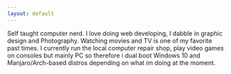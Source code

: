 ```yaml
---
layout: default
---
```


Self taught computer nerd. I love doing web developing, I dabble in graphic design and Photography. Watching movies and TV is one of my favorite past times. I currently run the local computer repair shop, play video games on consoles but mainly PC so therefore i dual boot Windows 10 and Manjaro/Arch-based distros depending on what im doing at the moment.
